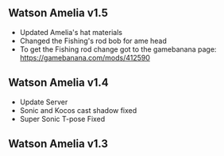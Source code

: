## Watson Amelia v1.5
- Updated Amelia's hat materials
- Changed the Fishing's rod bob for ame head
- To get the Fishing rod change got to the gamebanana page: https://gamebanana.com/mods/412590

## Watson Amelia v1.4
- Update Server
- Sonic and Kocos cast shadow fixed
- Super Sonic T-pose Fixed

## Watson Amelia v1.3
